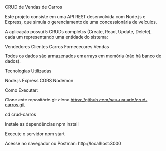 CRUD de Vendas de Carros

Este projeto consiste em uma API REST desenvolvida com Node.js e Express, que simula o gerenciamento de uma concessionária de veículos.

A aplicação possui 5 CRUDs completos (Create, Read, Update, Delete), cada um representando uma entidade do sistema:

Vendedores
Clientes
Carros
Fornecedores
Vendas

Todos os dados são armazenados em arrays em memória (não há banco de dados).

Tecnologias Utilizadas

Node.js
Express
CORS
Nodemon


Como Executar:

Clone este repositório
git clone https://github.com/seu-usuario/crud-carros.git

cd crud-carros

Instale as dependências
npm install

Execute o servidor
npm start

Acesse no navegador ou Postman:
http://localhost:3000